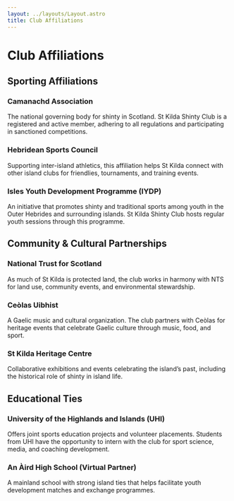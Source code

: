 ```yaml
---
layout: ../layouts/Layout.astro
title: Club Affiliations
---
```


# Club Affiliations

## Sporting Affiliations

<div class="pl-4">

### Camanachd Association

The national governing body for shinty in Scotland. St Kilda Shinty Club is a registered and active member, adhering to all regulations and participating in sanctioned competitions.

### Hebridean Sports Council

Supporting inter-island athletics, this affiliation helps St Kilda connect with other island clubs for friendlies, tournaments, and training events.

### Isles Youth Development Programme (IYDP)

An initiative that promotes shinty and traditional sports among youth in the Outer Hebrides and surrounding islands. St Kilda Shinty Club hosts regular youth sessions through this programme.
</div>

## Community & Cultural Partnerships

<div class="pl-4">

### National Trust for Scotland

As much of St Kilda is protected land, the club works in harmony with NTS for land use, community events, and environmental stewardship.

### Ceòlas Uibhist

A Gaelic music and cultural organization. The club partners with Ceòlas for heritage events that celebrate Gaelic culture through music, food, and sport.

### St Kilda Heritage Centre

Collaborative exhibitions and events celebrating the island’s past, including the historical role of shinty in island life.
</div>

## Educational Ties

<div class="pl-4">

### University of the Highlands and Islands (UHI)

Offers joint sports education projects and volunteer placements. Students from UHI have the opportunity to intern with the club for sport science, media, and coaching development.

### An Àird High School (Virtual Partner)

A mainland school with strong island ties that helps facilitate youth development matches and exchange programmes.
</div>
